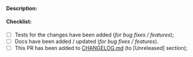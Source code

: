 #### Description:
<!-- Thank you for considering to contribute. 
Please provide a description below. -->


#### Checklist:
<!-- Don't delete these items! For completed items, change [ ] to [x]. -->

- [ ] Tests for the changes have been added (_for bug fixes / features_);
- [ ] Docs have been added / updated (_for bug fixes / features_).
- [ ] This PR has been added to [CHANGELOG.md](https://github.com/DDtKey/poem-grants/blob/main/CHANGELOG.md) (to [Unreleased] section);

<!-- NOTE: these things are not required to open a PR and can be done afterwards / while the PR is open. -->

<!-- If this PR fixes or closes an issue, reference it here. -->
<!-- Closes #000 -->
